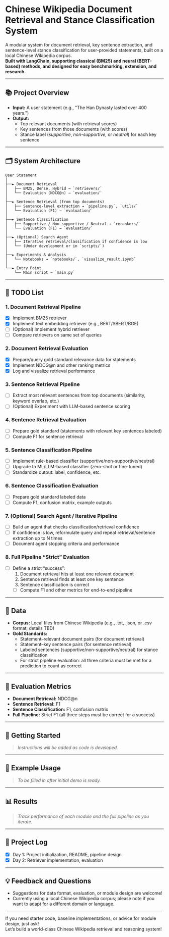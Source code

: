 # Chinese Wikipedia Document Retrieval and Stance Classification System

A modular system for document retrieval, key sentence extraction, and sentence-level stance classification for user-provided statements, built on a local Chinese Wikipedia corpus.  
**Built with LangChain, supporting classical (BM25) and neural (BERT-based) methods, and designed for easy benchmarking, extension, and research.**

---

## 📚 Project Overview

- **Input:** A user statement (e.g., "The Han Dynasty lasted over 400 years.")
- **Output:**  
  - Top relevant documents (with retrieval scores)
  - Key sentences from those documents (with scores)
  - Stance label (*supportive*, *non-supportive*, or *neutral*) for each key sentence

---

## 🗂️ System Architecture
```
User Statement
│
├──► Document Retrieval
│   ├── BM25, Dense, Hybrid → `retrievers/`
│   └── Evaluation (NDCG@n) → `evaluation/`
│
├──► Sentence Retrieval (from top documents)
│   ├── Sentence-level extraction → `pipeline.py`, `utils/`
│   └── Evaluation (F1) → `evaluation/`
│
├──► Sentence Classification
│   ├── Supportive / Non-supportive / Neutral → `rerankers/`
│   └── Evaluation (F1) → `evaluation/`
│
├──► (Optional) Search Agent
│   ├── Iterative retrieval/classification if confidence is low
│   └── (Under development or in `scripts/`)
│
├──► Experiments & Analysis
│   └── Notebooks → `notebooks/`, `visualize_result.ipynb`
│
└──► Entry Point
    └── Main script → `main.py`
```
---

## 🚧 TODO List

### 1. **Document Retrieval Pipeline**
   - [x] Implement BM25 retriever
   - [x] Implement text embedding retriever (e.g., BERT/SBERT/BGE)
   - [ ] (Optional) Implement hybrid retriever
   - [ ] Compare retrievers on same set of queries

### 2. **Document Retrieval Evaluation**
   - [x] Prepare/query gold standard relevance data for statements
   - [x] Implement NDCG@n and other ranking metrics
   - [x] Log and visualize retrieval performance

### 3. **Sentence Retrieval Pipeline**
   - [ ] Extract most relevant sentences from top documents (similarity, keyword overlap, etc.)
   - [ ] (Optional) Experiment with LLM-based sentence scoring

### 4. **Sentence Retrieval Evaluation**
   - [ ] Prepare gold standard (statements with relevant key sentences labeled)
   - [ ] Compute F1 for sentence retrieval

### 5. **Sentence Classification Pipeline**
   - [ ] Implement rule-based classifier (supportive/non-supportive/neutral)
   - [ ] Upgrade to ML/LLM-based classifier (zero-shot or fine-tuned)
   - [ ] Standardize output: label, confidence, etc.

### 6. **Sentence Classification Evaluation**
   - [ ] Prepare gold standard labeled data
   - [ ] Compute F1, confusion matrix, example outputs

### 7. **(Optional) Search Agent / Iterative Pipeline**
   - [ ] Build an agent that checks classification/retrieval confidence
   - [ ] If confidence is low, reformulate query and repeat retrieval/sentence extraction up to N times
   - [ ] Document agent stopping criteria and performance

### 8. **Full Pipeline “Strict” Evaluation**
   - [ ] Define a strict “success”:  
        1. Document retrieval hits at least one relevant document  
        2. Sentence retrieval finds at least one key sentence  
        3. Sentence classification is correct  
     - [ ] Compute F1 and other metrics for end-to-end pipeline

---

## 📝 Data

- **Corpus:** Local files from Chinese Wikipedia (e.g., .txt, .json, or .csv format; details TBD)
- **Gold Standards:**  
  - Statement–relevant document pairs (for document retrieval)
  - Statement–key sentence pairs (for sentence retrieval)
  - Labeled sentences (supportive/non-supportive/neutral) for stance classification
  - For strict pipeline evaluation: all three criteria must be met for a prediction to count as correct

---

## 🧪 Evaluation Metrics

- **Document Retrieval:** NDCG@n
- **Sentence Retrieval:** F1
- **Sentence Classification:** F1, confusion matrix
- **Full Pipeline:** Strict F1 (all three steps must be correct for a success)

---

## 🚀 Getting Started

> _Instructions will be added as code is developed._

---

## 🧪 Example Usage

> _To be filled in after initial demo is ready._

---

## 📊 Results

> _Track performance of each module and the full pipeline as you iterate._

---

## 📅 Project Log

- [X] Day 1: Project initialization, README, pipeline design
- [x] Day 2: Retriever implementation, evaluation

---

## 💡 Feedback and Questions

- Suggestions for data format, evaluation, or module design are welcome!
- Currently using a local Chinese Wikipedia corpus; please note if you want to adapt for a different domain or language.

---

If you need starter code, baseline implementations, or advice for module design, just ask!  
Let’s build a world-class Chinese Wikipedia retrieval and reasoning system!
